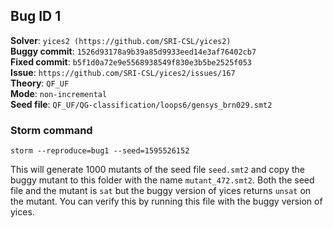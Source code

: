 ## Bug ID 1

**Solver**: `yices2 (https://github.com/SRI-CSL/yices2)`
<br>
**Buggy commit**: `1526d93178a9b39a85d9933eed14e3af76402cb7`
<br>
**Fixed commit**: `b5f1d0a72e9e5568938549f830e3b5be2525f053`
<br>
**Issue**: `https://github.com/SRI-CSL/yices2/issues/167`
<br>
**Theory**: `QF_UF`
<br>
**Mode**: `non-incremental`
<br>
**Seed file**: `QF_UF/QG-classification/loops6/gensys_brn029.smt2`

### Storm command

```
storm --reproduce=bug1 --seed=1595526152
```

This will generate 1000 mutants of the seed file `seed.smt2` and copy the buggy mutant to this folder with the
name `mutant_472.smt2`.
Both the seed file and the mutant is `sat` but the buggy version of yices returns `unsat` on the mutant.
You can verify this by running this file with the buggy version of yices. 

